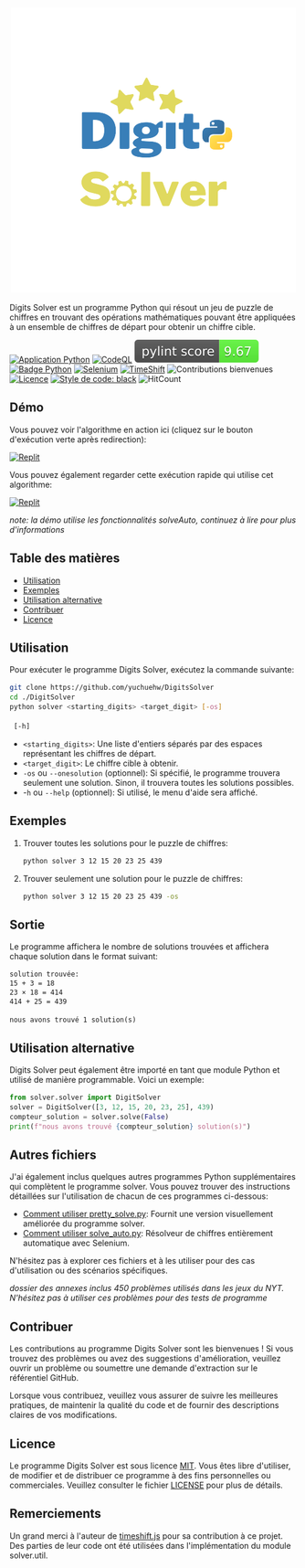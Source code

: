 <p align="center">
    <picture>
      <img 
        src="new_logo.png" 
        alt="Icône VueTube"
        width="500"
       />
    </picture>
<p>

Digits Solver est un programme Python qui résout un jeu de puzzle de chiffres en trouvant des opérations mathématiques pouvant être appliquées à un ensemble de chiffres de départ pour obtenir un chiffre cible.

[![Application Python](https://github.com/yuchuehw/DigitsSolver/actions/workflows/python-app.yml/badge.svg)](https://github.com/yuchuehw/DigitsSolver/actions/workflows/python-app.yml)
[![CodeQL](https://github.com/yuchuehw/DigitsSolver/actions/workflows/github-code-scanning/codeql/badge.svg)](https://github.com/yuchuehw/DigitsSolver/actions/workflows/github-code-scanning/codeql)
[![Score PyLint](https://raw.githubusercontent.com/yuchuehw/DigitsSolver/main/pylint_badge.svg)](pylint.out)
<br>
[![Badge Python](https://img.shields.io/badge/Python-3776AB?style=flat&for-the-badge&logo=python&logoColor=white)](https://www.python.org/)
[![Selenium](https://img.shields.io/badge/Selenium-grey.svg?style=flat&logo=selenium)](https://www.selenium.dev/)
[![TimeShift](https://img.shields.io/badge/TimeShift.js-grey.svg?style=flat&logo=javascript)](https://github.com/plaa/TimeShift-js)
![Contributions bienvenues](https://img.shields.io/badge/contributions-welcome-brightgreen.svg?style=flat&color=pink)
[![Licence](https://img.shields.io/github/license/yuchuehw/DigitsSolver?style=flat&color=yellow)](LICENSE.md)
[![Style de code: black](https://img.shields.io/badge/code%20style-black-000000.svg)](https://github.com/psf/black)
![HitCount](https://hits.dwyl.com/yuchuehw/DigitsSolver.svg?style=flat)

## Démo
Vous pouvez voir l'algorithme en action ici (cliquez sur le bouton d'exécution verte après redirection):

[![Replit](https://img.shields.io/badge/DEMO-REPL.IT-purple.svg?style=flat&logo=replit)](https://replit.com/@yuchuehw/DigitsSolver)

Vous pouvez également regarder cette exécution rapide qui utilise cet algorithme:

[![Replit](https://img.shields.io/badge/DEMO-YOUTUBE-purple.svg?style=flat&logo=youtube)](https://www.youtube.com/watch?v=se2OdZnEHHA)

*note: la démo utilise les fonctionnalités solveAuto, continuez à lire pour plus d'informations*
## Table des matières
- [Utilisation](#utilisation)
- [Exemples](#exemples)
- [Utilisation alternative](#utilisation-alternative)
- [Contribuer](#contribuer)
- [Licence](#licence)


## Utilisation

Pour exécuter le programme Digits Solver, exécutez la commande suivante:

```bash
git clone https://github.com/yuchuehw/DigitsSolver
cd ./DigitSolver
python solver <starting_digits> <target_digit> [-os]

 [-h]
```

- `<starting_digits>`: Une liste d'entiers séparés par des espaces représentant les chiffres de départ.
- `<target_digit>`: Le chiffre cible à obtenir.
- `-os` ou `--onesolution` (optionnel): Si spécifié, le programme trouvera seulement une solution. Sinon, il trouvera toutes les solutions possibles.
- -`h` ou `--help` (optionnel): Si utilisé, le menu d'aide sera affiché.

## Exemples

1. Trouver toutes les solutions pour le puzzle de chiffres:
   ```bash
   python solver 3 12 15 20 23 25 439
   ```

2. Trouver seulement une solution pour le puzzle de chiffres:
   ```bash
   python solver 3 12 15 20 23 25 439 -os
   ```

## Sortie

Le programme affichera le nombre de solutions trouvées et affichera chaque solution dans le format suivant:

```
solution trouvée:
15 + 3 = 18
23 × 18 = 414
414 + 25 = 439

nous avons trouvé 1 solution(s)
```

## Utilisation alternative
Digits Solver peut également être importé en tant que module Python et utilisé de manière programmable. Voici un exemple:
```python
from solver.solver import DigitSolver
solver = DigitSolver([3, 12, 15, 20, 23, 25], 439)
compteur_solution = solver.solve(False)
print(f"nous avons trouvé {compteur_solution} solution(s)")
```
## Autres fichiers

J'ai également inclus quelques autres programmes Python supplémentaires qui complètent le programme solver. Vous pouvez trouver des instructions détaillées sur l'utilisation de chacun de ces programmes ci-dessous:

- [Comment utiliser pretty_solve.py](reference/prettySolve.md): Fournit une version visuellement améliorée du programme solver.
- [Comment utiliser solve_auto.py](reference/solveAuto.md): Résolveur de chiffres entièrement automatique avec Selenium.

N'hésitez pas à explorer ces fichiers et à les utiliser pour des cas d'utilisation ou des scénarios spécifiques.

*dossier des annexes inclus 450 problèmes utilisés dans les jeux du NYT. N'hésitez pas à utiliser ces problèmes pour des tests de programme*

## Contribuer

Les contributions au programme Digits Solver sont les bienvenues ! Si vous trouvez des problèmes ou avez des suggestions d'amélioration, veuillez ouvrir un problème ou soumettre une demande d'extraction sur le référentiel GitHub.

Lorsque vous contribuez, veuillez vous assurer de suivre les meilleures pratiques, de maintenir la qualité du code et de fournir des descriptions claires de vos modifications.

## Licence

Le programme Digits Solver est sous licence [MIT](https://choosealicense.com/licenses/mit/). Vous êtes libre d'utiliser, de modifier et de distribuer ce programme à des fins personnelles ou commerciales. Veuillez consulter le fichier [LICENSE](LICENSE.md) pour plus de détails.

## Remerciements

Un grand merci à l'auteur de [timeshift.js](https://github.com/plaa/TimeShift-js) pour sa contribution à ce projet. Des parties de leur code ont été utilisées dans l'implémentation du module solver.util.
